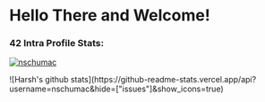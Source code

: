 # Hello There and Welcome!



<h3 align="left">42 Intra Profile Stats:</h3>
<p>
<a href="https://profile.intra.42.fr/users/nschumac"><img src="https://1337-readme.vercel.app/api/profile?cursus=42cursus&dark=true&leet_logo=hide&login=nschumac" alt="nschumac" /></a></p>
![Harsh's github stats](https://github-readme-stats.vercel.app/api?username=nschumac&hide=["issues"]&show_icons=true)
